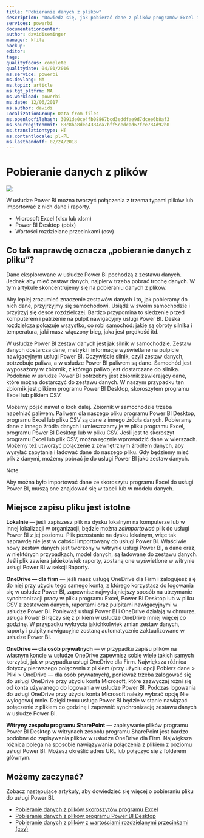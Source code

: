 ```yaml
---
title: "Pobieranie danych z plików"
description: "Dowiedz się, jak pobierać dane z plików programów Excel i Power BI Desktop oraz z plików CSV do usługi Power BI"
services: powerbi
documentationcenter: 
author: davidiseminger
manager: kfile
backup: 
editor: 
tags: 
qualityfocus: complete
qualitydate: 04/01/2016
ms.service: powerbi
ms.devlang: NA
ms.topic: article
ms.tgt_pltfrm: NA
ms.workload: powerbi
ms.date: 12/06/2017
ms.author: davidi
LocalizationGroup: Data from files
ms.openlocfilehash: 3091de0ce4fb08867bcd3eddfae9d7dcee6b8af3
ms.sourcegitcommit: 88c8ba8dee4384ea7bff5cedcad67fce784d92b0
ms.translationtype: HT
ms.contentlocale: pl-PL
ms.lasthandoff: 02/24/2018
---
```

# <a name="get-data-from-files"></a>Pobieranie danych z plików
![](media/service-get-data-from-files/file_icons.png)

W usłudze Power BI można tworzyć połączenia z trzema typami plików lub importować z nich dane i raporty.

* Microsoft Excel (xlsx lub xlsm)
* Power BI Desktop (pbix)
* Wartości rozdzielane przecinkami (csv)

## <a name="what-does-get-data-from-a-file-really-mean"></a>Co tak naprawdę oznacza „pobieranie danych z pliku”?
Dane eksplorowane w usłudze Power BI pochodzą z zestawu danych. Jednak aby mieć zestaw danych, najpierw trzeba pobrać trochę danych. W tym artykule skoncentrujemy się na pobieraniu danych z plików.

Aby lepiej zrozumieć znaczenie zestawów danych i to, jak pobieramy do nich dane, przyjrzyjmy się samochodowi. Usiądź w swoim samochodzie i przyjrzyj się desce rozdzielczej. Bardzo przypomina to siedzenie przed komputerem i patrzenie na pulpit nawigacyjny usługi Power BI. Deska rozdzielcza pokazuje wszystko, co robi samochód: jakie są obroty silnika i temperatura, jaki masz włączony bieg, jaka jest prędkość itd.

W usłudze Power BI zestaw danych jest jak silnik w samochodzie. Zestaw danych dostarcza dane, metryki i informacje wyświetlane na pulpicie nawigacyjnym usługi Power BI. Oczywiście silnik, czyli zestaw danych, potrzebuje paliwa, a w usłudze Power BI paliwem są dane. Samochód jest wyposażony w zbiornik, z którego paliwo jest dostarczane do silnika. Podobnie w usłudze Power BI potrzebny jest zbiornik zawierający dane, które można dostarczyć do zestawu danych. W naszym przypadku ten zbiornik jest plikiem programu Power BI Desktop, skoroszytem programu Excel lub plikiem CSV.

Możemy pójść nawet o krok dalej. Zbiornik w samochodzie trzeba napełniać paliwem. Paliwem dla naszego pliku programu Power BI Desktop, programu Excel lub pliku CSV są dane z innego źródła danych. Pobieramy dane z innego źródła danych i umieszczamy je w pliku programu Excel, programu Power BI Desktop lub w pliku CSV. Jeśli jest to skoroszyt programu Excel lub plik CSV, można ręcznie wprowadzić dane w wierszach. Możemy też utworzyć połączenie z zewnętrznym źródłem danych, aby wysyłać zapytania i ładować dane do naszego pliku. Gdy będziemy mieć plik z danymi, możemy pobrać je do usługi Power BI jako zestaw danych.

> [!NOTE]
> Aby można było importować dane ze skoroszytu programu Excel do usługi Power BI, muszą one znajdować się w tabeli lub w modelu danych.
> 
> 

## <a name="where-your-file-is-saved-makes-a-difference"></a>Miejsce zapisu pliku jest istotne
**Lokalnie** — jeśli zapiszesz plik na dysku lokalnym na komputerze lub w innej lokalizacji w organizacji, będzie można *zaimportować* plik do usługi Power BI z jej poziomu. Plik pozostanie na dysku lokalnym, więc tak naprawdę nie jest w całości importowany do usługi Power BI. Właściwie nowy zestaw danych jest tworzony w witrynie usługi Power BI, a dane oraz, w niektórych przypadkach, model danych, są ładowane do zestawu danych. Jeśli plik zawiera jakiekolwiek raporty, zostaną one wyświetlone w witrynie usługi Power BI w sekcji Raporty.

**OneDrive — dla firm** — jeśli masz usługę OneDrive dla Firm i zalogujesz się do niej przy użyciu tego samego konta, z którego korzystasz do logowania się w usłudze Power BI, zapewnisz najwydajniejszy sposób na utrzymanie synchronizacji pracy w pliku programu Excel, Power BI Desktop lub w pliku CSV z zestawem danych, raportami oraz pulpitami nawigacyjnymi w usłudze Power BI. Ponieważ usługi Power BI i OneDrive działają w chmurze, usługa Power BI łączy się z plikiem w usłudze OneDrive mniej więcej co godzinę. W przypadku wykrycia jakichkolwiek zmian zestaw danych, raporty i pulpity nawigacyjne zostaną automatycznie zaktualizowane w usłudze Power BI.

**OneDrive — dla osób prywatnych** — w przypadku zapisu plików na własnym koncie w usłudze OneDrive zapewnisz sobie wiele takich samych korzyści, jak w przypadku usługi OneDrive dla Firm. Największa różnica dotyczy pierwszego połączenia z plikiem (przy użyciu opcji Pobierz dane > Pliki > OneDrive — dla osób prywatnych), ponieważ trzeba zalogować się do usługi OneDrive przy użyciu konta Microsoft, które zazwyczaj różni się od konta używanego do logowania w usłudze Power BI. Podczas logowania do usługi OneDrive przy użyciu konta Microsoft należy wybrać opcję Nie wylogowuj mnie. Dzięki temu usługa Power BI będzie w stanie nawiązać połączenie z plikiem co godzinę i zapewnić synchronizację zestawu danych w usłudze Power BI.

**Witryny zespołu programu SharePoint** — zapisywanie plików programu Power BI Desktop w witrynach zespołu programu SharePoint jest bardzo podobne do zapisywania plików w usłudze OneDrive dla Firm. Największa różnica polega na sposobie nawiązywania połączenia z plikiem z poziomu usługi Power BI. Możesz określić adres URL lub połączyć się z folderem głównym.

## <a name="ready-to-get-started"></a>Możemy zaczynać?
Zobacz następujące artykuły, aby dowiedzieć się więcej o pobieraniu pliku do usługi Power BI.

* [Pobieranie danych z plików skoroszytów programu Excel](service-excel-workbook-files.md)
* [Pobieranie danych z plików programu Power BI Desktop](service-desktop-files.md)
* [Pobieranie danych z plików z wartościami rozdzielanymi przecinkami (csv)](service-comma-separated-value-files.md)

